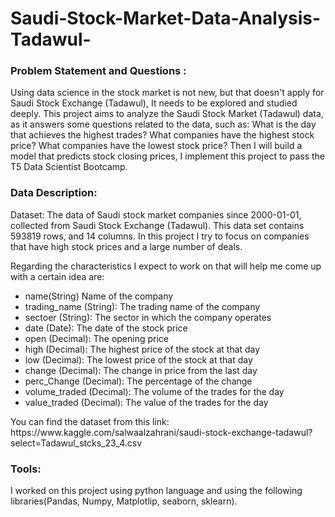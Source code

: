 # Saudi-Stock-Market-Data-Analysis-Tadawul-

<h3> Problem Statement and Questions : </h3> 
Using data science in the stock market is not new, but that doesn't apply for Saudi Stock Exchange (Tadawul), It needs to be explored and studied deeply.
This project aims to analyze the Saudi Stock Market (Tadawul) data, as it answers some questions related to the data, such as: What is the day that achieves the highest trades?
What companies have the highest stock price? What companies have the lowest stock price?
Then I will build a model that predicts stock closing prices, I implement this project to pass the T5 Data Scientist Bootcamp.

<h3> Data Description: </h3>

Dataset: The data of Saudi stock market companies since 2000-01-01, collected from Saudi Stock Exchange (Tadawul). This data set contains 593819 rows, and 14 columns.
In this project I try to focus on companies that have high stock prices and a large number of deals.

Regarding the characteristics I expect to work on that will help me come up with a certain idea are:

<ul>

  <li> name(String) Name of the company </li>
  <li> trading_name (String): The trading name of the company </li>
  <li> sectoer (String): The sector in which the company operates </li>
  <li> date (Date): The date of the stock price </li>
  <li> open (Decimal): The opening price </li>
  <li> high (Decimal): The highest price of the stock at that day </li>
  <li> low (Decimal): The lowest price of the stock at that day </li>
  <li> change (Decimal): The change in price from the last day </li>
  <li> perc_Change (Decimal): The percentage of the change </li>
  <li> volume_traded (Decimal): The volume of the trades for the day </li>
  <li> value_traded (Decimal): The value of the trades for the day </li>
</ul>
You can find the dataset from this link: https://www.kaggle.com/salwaalzahrani/saudi-stock-exchange-tadawul?select=Tadawul_stcks_23_4.csv
<h3> Tools: </h3> 
I worked on this project using python language and using the following libraries(Pandas, Numpy, Matplotlip, seaborn, sklearn).

